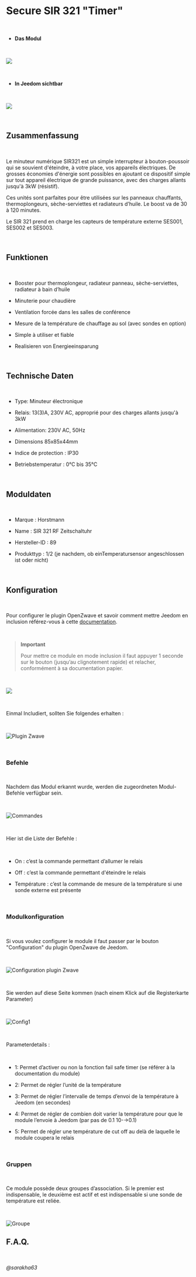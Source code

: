 Secure SIR 321 "Timer"
======================

 

-   **Das Modul**

 

![](../images/secure.sir321/module.jpg)

 

-   **In Jeedom sichtbar**

 

![](../images/secure.sir321/vuedefaut1.jpg)

 

Zusammenfassung
---------------

 

Le minuteur numérique SIR321 est un simple interrupteur à bouton-poussoir qui se souvient d'éteindre, à votre place, vos appareils électriques. De grosses économies d'énergie sont possibles en ajoutant ce dispositif simple sur tout appareil électrique de grande puissance, avec des charges allants jusqu'à 3kW (résistif).

Ces unités sont parfaites pour être utilisées sur les panneaux chauffants, thermoplongeurs, sèche-serviettes et radiateurs d’huile. Le boost va de 30 à 120 minutes.

Le SIR 321 prend en charge les capteurs de température externe SES001, SES002 et SES003.

 

Funktionen
----------

 

-   Booster pour thermoplongeur, radiateur panneau, sèche-serviettes, radiateur à bain d’huile

-   Minuterie pour chaudière

-   Ventilation forcée dans les salles de conférence

-   Mesure de la température de chauffage au sol (avec sondes en option)

-   Simple à utiliser et fiable

-   Realisieren von Energieeinsparung

 

Technische Daten
----------------

 

-   Type: Minuteur électronique

-   Relais: 13(3)A, 230V AC, approprié pour des charges allants jusqu'à 3kW

-   Alimentation: 230V AC, 50Hz

-   Dimensions 85x85x44mm

-   Indice de protection : IP30

-   Betriebstemperatur : 0°C bis 35°C

 

Moduldaten
----------

 

-   Marque : Horstmann

-   Name : SIR 321 RF Zeitschaltuhr

-   Hersteller-ID : 89

-   Produkttyp : 1/2 (je nachdem, ob einTemperatursensor angeschlossen ist oder nicht)

 

Konfiguration
-------------

 

Pour configurer le plugin OpenZwave et savoir comment mettre Jeedom en inclusion référez-vous à cette [documentation](https://jeedom.fr/doc/documentation/plugins/openzwave/fr_FR/openzwave.html).

 

> **Important**
>
> Pour mettre ce module en mode inclusion il faut appuyer 1 seconde sur le bouton (jusqu’au clignotement rapide) et relacher, conformément à sa documentation papier.

 

![](../images/secure.sir321/inclusion.jpg)

 

Einmal Includiert, sollten Sie folgendes erhalten :

 

![Plugin Zwave](../images/secure.sir321/information.jpg)

 

### Befehle

 

Nachdem das Modul erkannt wurde, werden die zugeordneten Modul-Befehle verfügbar sein.

 

![Commandes](../images/secure.sir321/commandes.jpg)

 

Hier ist die Liste der Befehle :

 

-   On : c’est la commande permettant d’allumer le relais

-   Off : c’est la commande permettant d'éteindre le relais

-   Température : c’est la commande de mesure de la température si une sonde externe est présente

 

### Modulkonfiguration

 

Si vous voulez configurer le module il faut passer par le bouton "Configuration" du plugin OpenZwave de Jeedom.

 

![Configuration plugin Zwave](../images/plugin/bouton_configuration.jpg)

 

Sie werden auf diese Seite kommen (nach einem Klick auf die Registerkarte Parameter)

 

![Config1](../images/secure.sir321/config1.jpg)

 

Parameterdetails :

 

-   1: Permet d’activer ou non la fonction fail safe timer (se référer à la documentation du module)

-   2: Permet de régler l’unité de la température

-   3: Permet de régler l’intervalle de temps d’envoi de la température à Jeedom (en secondes)

-   4: Permet de régler de combien doit varier la température pour que le module l’envoie à Jeedom (par pas de 0.1 10-→0.1)

-   5: Permet de régler une température de cut off au delà de laquelle le module coupera le relais

 

### Gruppen

 

Ce module possède deux groupes d’association. Si le premier est indispensable, le deuxième est actif et est indispensable si une sonde de température est reliée.

 

![Groupe](../images/secure.sir321/groupe.jpg)

F.A.Q.
------

 

*@sarakha63*

